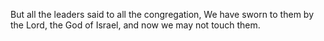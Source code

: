 But all the leaders said to all the congregation, We have sworn to them by the Lord, the God of Israel, and now we may not touch them.
